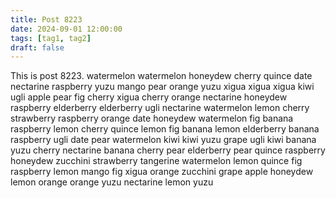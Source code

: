 ```yaml
---
title: Post 8223
date: 2024-09-01 12:00:00
tags: [tag1, tag2]
draft: false
---
```

This is post 8223.
watermelon
watermelon
honeydew
cherry
quince
date
nectarine
raspberry
yuzu
mango
pear
orange
yuzu
xigua
xigua
xigua
kiwi
ugli
apple
pear
fig
cherry
xigua
cherry
orange
nectarine
honeydew
raspberry
elderberry
elderberry
ugli
nectarine
watermelon
lemon
cherry
strawberry
raspberry
orange
date
honeydew
watermelon
fig
banana
raspberry
lemon
cherry
quince
lemon
fig
banana
lemon
elderberry
banana
raspberry
ugli
date
pear
watermelon
kiwi
kiwi
yuzu
grape
ugli
kiwi
banana
yuzu
cherry
nectarine
banana
cherry
pear
elderberry
pear
quince
raspberry
honeydew
zucchini
strawberry
tangerine
watermelon
lemon
quince
fig
raspberry
lemon
mango
fig
xigua
orange
zucchini
grape
apple
honeydew
lemon
orange
orange
yuzu
nectarine
lemon
yuzu
